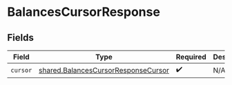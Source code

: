 # BalancesCursorResponse


## Fields

| Field                                                                                             | Type                                                                                              | Required                                                                                          | Description                                                                                       |
| ------------------------------------------------------------------------------------------------- | ------------------------------------------------------------------------------------------------- | ------------------------------------------------------------------------------------------------- | ------------------------------------------------------------------------------------------------- |
| `cursor`                                                                                          | [shared.BalancesCursorResponseCursor](../../../sdk/models/shared/balancescursorresponsecursor.md) | :heavy_check_mark:                                                                                | N/A                                                                                               |